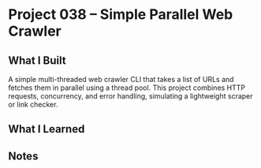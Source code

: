 # Project 038 – Simple Parallel Web Crawler

## What I Built
A simple multi-threaded web crawler CLI that takes a list of URLs and fetches them in parallel using a thread pool. This project combines HTTP requests, concurrency, and error handling, simulating a lightweight scraper or link checker.

## What I Learned

## Notes
